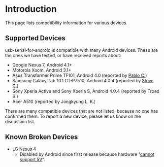 # Introduction #

This page lists compatibility information for various devices.

## Supported Devices ##

usb-serial-for-android is compatible with many Android devices.  These are the ones we have tested, or have received reports about:

  * Google Nexus 7, Android 4.1+
  * Motorola Xoom, Android 3.1+
  * Asus Transformer Prime TF101, Android 4.0 (reported by [Pablo C.](https://groups.google.com/forum/?fromgroups=#!topic/usb-serial-for-android/zGEZ-iINBFw))
  * Samsung Galaxy Tab 10.1 GT-P7510, Android 4.0.4 (reported by [Steve C.](https://groups.google.com/forum/?fromgroups=#!topic/usb-serial-for-android/V1KoMrSfybA))
  * Sony Xperia Active and Sony Xperia S, Android 4.0.4 (reported by Troed S.)
  * Acer A510 (reported by Jongkyung L. K.)

There are many compatible devices that are not listed, because no one has confirmed them.  To report a new device, please let us know on the discussion list.

## Known Broken Devices ##

  * LG Nexus 4
    * Disabled by Android since first release because hardware "[cannot support 5V](https://android.googlesource.com/device/lge/mako/+show/f608db225c5ead1c255fd84fa7f5431c2e3b3a72%5E2)".